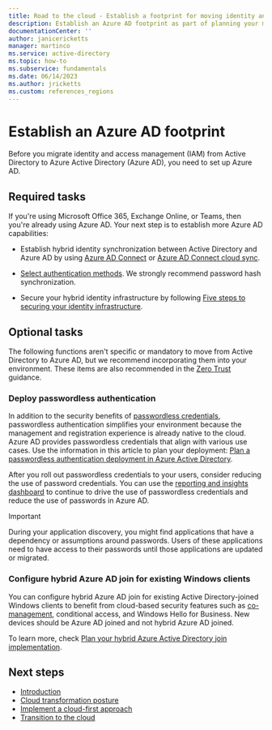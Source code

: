 ```yaml
---
title: Road to the cloud - Establish a footprint for moving identity and access management from Active Directory to Azure AD
description: Establish an Azure AD footprint as part of planning your migration of IAM from Active Directory to Azure AD.
documentationCenter: ''
author: janicericketts
manager: martinco
ms.service: active-directory
ms.topic: how-to
ms.subservice: fundamentals
ms.date: 06/14/2023
ms.author: jricketts
ms.custom: references_regions
---
```

# Establish an Azure AD footprint

Before you migrate identity and access management (IAM) from Active Directory to Azure Active Directory (Azure AD), you need to set up Azure AD.

## Required tasks

If you're using Microsoft Office 365, Exchange Online, or Teams, then you're already using Azure AD. Your next step is to establish more Azure AD capabilities:

* Establish hybrid identity synchronization between Active Directory and Azure AD by using [Azure AD Connect](../hybrid/whatis-azure-ad-connect.md) or [Azure AD Connect cloud sync](../cloud-sync/what-is-cloud-sync.md).

* [Select authentication methods](../hybrid/choose-ad-authn.md). We strongly recommend password hash synchronization.

* Secure your hybrid identity infrastructure by following [Five steps to securing your identity infrastructure](../../security/fundamentals/steps-secure-identity.md).

## Optional tasks

The following functions aren't specific or mandatory to move from Active Directory to Azure AD, but we recommend incorporating them into your environment. These items are also recommended in the [Zero Trust](/security/zero-trust/) guidance.

### Deploy passwordless authentication

In addition to the security benefits of [passwordless credentials](../authentication/concept-authentication-passwordless.md), passwordless authentication simplifies your environment because the management and registration experience is already native to the cloud. Azure AD provides passwordless credentials that align with various use cases. Use the information in this article to plan your deployment: [Plan a passwordless authentication deployment in Azure Active Directory](../authentication/howto-authentication-passwordless-deployment.md).

After you roll out passwordless credentials to your users, consider reducing the use of password credentials. You can use the [reporting and insights dashboard](../authentication/howto-authentication-methods-activity.md) to continue to drive the use of passwordless credentials and reduce the use of passwords in Azure AD.

>[!IMPORTANT]
>During your application discovery, you might find applications that have a dependency or assumptions around passwords. Users of these applications need to have access to their passwords until those applications are updated or migrated.

### Configure hybrid Azure AD join for existing Windows clients

You can configure hybrid Azure AD join for existing Active Directory-joined Windows clients to benefit from cloud-based security features such as [co-management](/mem/configmgr/comanage/overview), conditional access, and Windows Hello for Business. New devices should be Azure AD joined and not hybrid Azure AD joined.

To learn more, check [Plan your hybrid Azure Active Directory join implementation](../devices/hybrid-azuread-join-plan.md).

## Next steps

* [Introduction](road-to-the-cloud-introduction.md)
* [Cloud transformation posture](road-to-the-cloud-posture.md)
* [Implement a cloud-first approach](road-to-the-cloud-implement.md)
* [Transition to the cloud](road-to-the-cloud-migrate.md)
